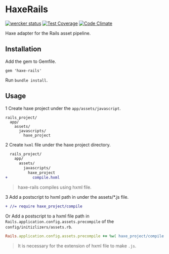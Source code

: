 # HaxeRails

[![wercker status](https://app.wercker.com/status/eef2f567ea674b9df30a472759d85b16/s/master "wercker status")](https://app.wercker.com/project/bykey/eef2f567ea674b9df30a472759d85b16)
[![Test Coverage](https://codeclimate.com/github/k-motoyan/haxe-rails/badges/coverage.svg)](https://codeclimate.com/github/k-motoyan/haxe-rails/coverage)
[![Code Climate](https://codeclimate.com/github/k-motoyan/haxe-rails/badges/gpa.svg)](https://codeclimate.com/github/k-motoyan/haxe-rails)

Haxe adapter for the Rails asset pipeline.

## Installation

Add the gem to Gemfile.
 
```
gem 'haxe-rails'
```

Run `bundle install`.
    
## Usage

1 Create haxe project under the `app/assets/javascript`.

```
rails_project/
  app/
    assets/
      javascripts/
        haxe_project
```

2 Create `hxml` file under the haxe project directory.

```diff
  rails_project/
    app/
      assets/
        javascripts/
          haxe_project
+           compile.hxml
```

> haxe-rails compiles using hxml file.

3 Add a postscript to hxml path in under the assets/*.js file.

```diff
+ //= require haxe_project/compile
```

Or Add a postscript to a hxml file path in `Rails.application.config.assets.precompile` of the `config/initizlizers/assets.rb`.

```rb
Rails.application.config.assets.precompile += %w( haxe_project/compile.js )
```

> It is necessary for the extension of hxml file to make `.js`.
